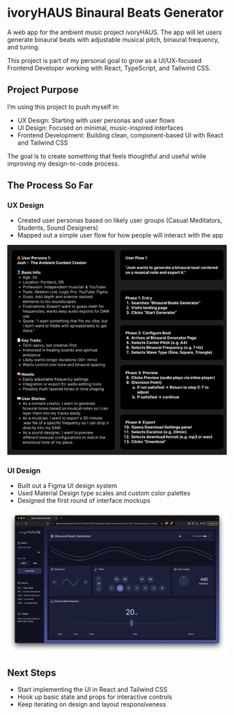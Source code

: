 # ivoryHAUS Binaural Beats Generator

A web app for the ambient music project ivoryHAUS.
The app will let users generate binaural beats with adjustable musical pitch, binaural frequency, and tuning.

This project is part of my personal goal to grow as a UI/UX-focused Frontend Developer working with React, TypeScript, and Tailwind CSS.

## Project Purpose

I’m using this project to push myself in:

- UX Design: Starting with user personas and user flows
- UI Design: Focused on minimal, music-inspired interfaces
- Frontend Development: Building clean, component-based UI with React and Tailwind CSS

The goal is to create something that feels thoughtful and useful while improving my design-to-code process.

## The Process So Far

### UX Design

- Created user personas based on likely user groups (Casual Meditators, Students, Sound Designers)
- Mapped out a simple user flow for how people will interact with the app

![User Personas](public/screenshots/user-persona-and-flow.png)

### UI Design

- Built out a Figma UI design system
- Used Material Design type scales and custom color palettes
- Designed the first round of interface mockups

![Binaural Beats Generator UI](public/screenshots/binaural-beats-generator-ui.png)

## Next Steps

- Start implementing the UI in React and Tailwind CSS
- Hook up basic state and props for interactive controls
- Keep iterating on design and layout responsiveness
